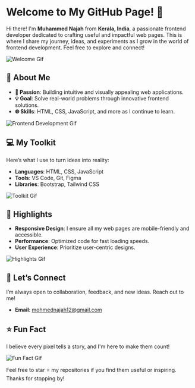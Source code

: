 # Welcome to My GitHub Page! 👋

Hi there! I'm **Muhammed Najah** from **Kerala, India**, a passionate frontend developer dedicated to crafting useful and impactful web pages. This is where I share my journey, ideas, and experiments as I grow in the world of frontend development. Feel free to explore and connect!

![Welcome Gif](https://media.giphy.com/media/l0HUpt2s9Pclgt9Vm/giphy.gif)

## 🚀 About Me
- **🌟 Passion**: Building intuitive and visually appealing web applications.
- **💡 Goal**: Solve real-world problems through innovative frontend solutions.
- **🌐 Skills**: HTML, CSS, JavaScript, and more as I continue to learn.

![Frontend Development Gif](https://media.giphy.com/media/RbDKaczqWovIugyJmW/giphy.gif)

## 💻 My Toolkit
Here’s what I use to turn ideas into reality:
- **Languages**: HTML, CSS, JavaScript
- **Tools**: VS Code, Git, Figma
- **Libraries**: Bootstrap, Tailwind CSS

![Toolkit Gif](https://media.giphy.com/media/3o7abKhOpu0NwenH3O/giphy.gif)

## 🌟 Highlights
- **Responsive Design**: I ensure all my web pages are mobile-friendly and accessible.
- **Performance**: Optimized code for fast loading speeds.
- **User Experience**: Prioritize user-centric designs.

![Highlights Gif](https://media.giphy.com/media/xUA7bdpLxQhsSQdyog/giphy.gif)

## 🤝 Let’s Connect
I’m always open to collaboration, feedback, and new ideas. Reach out to me!
- **Email**: mohmednajah12@gmail.com

## ⭐ Fun Fact
I believe every pixel tells a story, and I'm here to make them count!

![Fun Fact Gif](https://media.giphy.com/media/26ufdipQqU2lhNA4g/giphy.gif)

Feel free to star ⭐ my repositories if you find them useful or inspiring. Thanks for stopping by!
